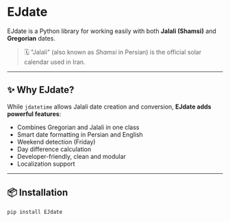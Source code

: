 # EJdate

EJdate is a Python library for working easily with both **Jalali (Shamsi)** and **Gregorian** dates.

> 🗓️ "Jalali" (also known as *Shamsi* in Persian) is the official solar calendar used in Iran.

---

## ✨ Why EJdate?

While `jdatetime` allows Jalali date creation and conversion, **EJdate adds powerful features**:

- Combines Gregorian and Jalali in one class
- Smart date formatting in Persian and English
- Weekend detection (Friday)
- Day difference calculation
- Developer-friendly, clean and modular
- Localization support

---

## 📦 Installation

```bash
pip install EJdate